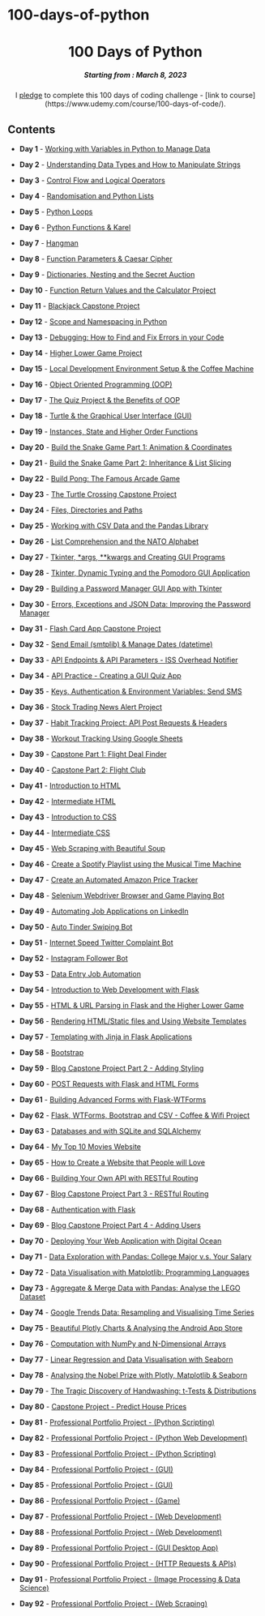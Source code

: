 # 100-days-of-python

<h1 align="center"> 
100 Days of Python
</h1>
<h5 align="center">
Starting from : March 8, 2023
</h5>

<p align="center">
I <a href="file:///home/manny/Downloads/Course+Pledge+-+App+Brewery+100+Days+of+Python1024_1.jpg">pledge</a> to complete this 100 days of coding challenge - [link to course](https://www.udemy.com/course/100-days-of-code/).
</p>

## Contents

- <b>Day 1</b> - [Working with Variables in Python to Manage Data](https://github.com/immonroe/100-days-of-python/tree/main/day-1)

- <b>Day 2</b> - [Understanding Data Types and How to Manipulate Strings](https://github.com/immonroe/100-days-of-python/tree/main/day-2)

- <b>Day 3</b> - [Control Flow and Logical Operators](https://github.com/immonroe/100-days-of-python/tree/main/day-3)

- <b>Day 4</b> - [Randomisation and Python Lists](https://github.com/immonroe/100-days-of-python/tree/main/day-4)

- <b>Day 5</b> - [Python Loops](tbd)

- <b>Day 6</b> - [Python Functions & Karel](tbd)

- <b>Day 7</b> - [Hangman](tbd)

- <b>Day 8</b> - [Function Parameters & Caesar Cipher](tbd)

- <b>Day 9</b> - [Dictionaries, Nesting and the Secret Auction](tbd)

- <b>Day 10</b> - [Function Return Values and the Calculator Project](tbd)

- <b>Day 11</b> - [Blackjack Capstone Project](tbd)

- <b>Day 12</b> - [Scope and Namespacing in Python](tbd)

- <b>Day 13</b> - [Debugging: How to Find and Fix Errors in your Code](tbd)

- <b>Day 14</b> - [Higher Lower Game Project](tbd)

- <b>Day 15</b> - [Local Development Environment Setup & the Coffee Machine](tbd)

- <b>Day 16</b> - [Object Oriented Programming (OOP)](tbd)

- <b>Day 17</b> - [The Quiz Project & the Benefits of OOP](tbd)

- <b>Day 18</b> - [Turtle & the Graphical User Interface (GUI)](tbd)

- <b>Day 19</b> - [Instances, State and Higher Order Functions](tbd)

- <b>Day 20</b> - [Build the Snake Game Part 1: Animation & Coordinates](tbd)

- <b>Day 21</b> - [Build the Snake Game Part 2: Inheritance & List Slicing](tbd)

- <b>Day 22</b> - [Build Pong: The Famous Arcade Game](tbd)

- <b>Day 23</b> - [ The Turtle Crossing Capstone Project](tbd)

- <b>Day 24</b> - [Files, Directories and Paths](tbd)

- <b>Day 25</b> - [Working with CSV Data and the Pandas Library](tbd)

- <b>Day 26</b> - [List Comprehension and the NATO Alphabet](tbd)

- <b>Day 27</b> - [Tkinter, \*args, \*\*kwargs and Creating GUI Programs](tbd)

- <b>Day 28</b> - [Tkinter, Dynamic Typing and the Pomodoro GUI Application](tbd)

- <b>Day 29</b> - [Building a Password Manager GUI App with Tkinter](tbd)

- <b>Day 30</b> - [Errors, Exceptions and JSON Data: Improving the Password Manager](tbd)

- <b>Day 31</b> - [Flash Card App Capstone Project](tbd)

- <b>Day 32</b> - [Send Email (smtplib) & Manage Dates (datetime)](tbd)

- <b>Day 33</b> - [API Endpoints & API Parameters - ISS Overhead Notifier](tbd)

- <b>Day 34</b> - [API Practice - Creating a GUI Quiz App](tbd)

- <b>Day 35</b> - [Keys, Authentication & Environment Variables: Send SMS](tbd)

- <b>Day 36</b> - [Stock Trading News Alert Project](tbd)

- <b>Day 37</b> - [Habit Tracking Project: API Post Requests & Headers](tbd)

- <b>Day 38</b> - [Workout Tracking Using Google Sheets](tbd)

- <b>Day 39</b> - [Capstone Part 1: Flight Deal Finder](tbd)

- <b>Day 40</b> - [Capstone Part 2: Flight Club](tbd)

- <b>Day 41</b> - [Introduction to HTML](tbd)

- <b>Day 42</b> - [Intermediate HTML](tbd)

- <b>Day 43</b> - [Introduction to CSS](tbd)

- <b>Day 44</b> - [Intermediate CSS](tbd)

- <b>Day 45</b> - [Web Scraping with Beautiful Soup](tbd)

- <b>Day 46</b> - [Create a Spotify Playlist using the Musical Time Machine](tbd)

- <b>Day 47</b> - [Create an Automated Amazon Price Tracker](tbd)

- <b>Day 48</b> - [Selenium Webdriver Browser and Game Playing Bot](tbd)

- <b>Day 49</b> - [Automating Job Applications on LinkedIn](tbd)

- <b>Day 50</b> - [Auto Tinder Swiping Bot](tbd)

- <b>Day 51</b> - [Internet Speed Twitter Complaint Bot](tbd)

- <b>Day 52</b> - [Instagram Follower Bot](tbd)

- <b>Day 53</b> - [Data Entry Job Automation](tbd)

- <b>Day 54</b> - [Introduction to Web Development with Flask](tbd)

- <b>Day 55</b> - [HTML & URL Parsing in Flask and the Higher Lower Game](tbd)

- <b>Day 56</b> - [Rendering HTML/Static files and Using Website Templates](tbd)

- <b>Day 57</b> - [Templating with Jinja in Flask Applications](tbd)

- <b>Day 58</b> - [Bootstrap](tbd)

- <b>Day 59</b> - [Blog Capstone Project Part 2 - Adding Styling](tbd)

- <b>Day 60</b> - [POST Requests with Flask and HTML Forms](tbd)

- <b>Day 61</b> - [Building Advanced Forms with Flask-WTForms](tbd)

- <b>Day 62</b> - [Flask, WTForms, Bootstrap and CSV - Coffee & Wifi Project](tbd)

- <b>Day 63</b> - [Databases and with SQLite and SQLAlchemy](tbd)

- <b>Day 64</b> - [My Top 10 Movies Website](tbd)

- <b>Day 65</b> - [How to Create a Website that People will Love](tbd)

- <b>Day 66</b> - [Building Your Own API with RESTful Routing](tbd)

- <b>Day 67</b> - [Blog Capstone Project Part 3 - RESTful Routing](tbd)

- <b>Day 68</b> - [Authentication with Flask](tbd)

- <b>Day 69</b> - [Blog Capstone Project Part 4 - Adding Users](tbd)

- <b>Day 70</b> - [Deploying Your Web Application with Digital Ocean](tbd)

- <b>Day 71</b> - [Data Exploration with Pandas: College Major v.s. Your Salary](tbd)

- <b>Day 72</b> - [Data Visualisation with Matplotlib: Programming Languages](tbd)

- <b>Day 73</b> - [Aggregate & Merge Data with Pandas: Analyse the LEGO Dataset](tbd)

- <b>Day 74</b> - [Google Trends Data: Resampling and Visualising Time Series](tbd)

- <b>Day 75</b> - [Beautiful Plotly Charts & Analysing the Android App Store](tbd)

- <b>Day 76</b> - [Computation with NumPy and N-Dimensional Arrays](tbd)

- <b>Day 77</b> - [Linear Regression and Data Visualisation with Seaborn](tbd)

- <b>Day 78</b> - [Analysing the Nobel Prize with Plotly, Matplotlib & Seaborn](tbd)

- <b>Day 79</b> - [The Tragic Discovery of Handwashing: t-Tests & Distributions](tbd)

- <b>Day 80</b> - [Capstone Project - Predict House Prices](tbd)

- <b>Day 81</b> - [Professional Portfolio Project - (Python Scripting)](tbd)

- <b>Day 82</b> - [Professional Portfolio Project - (Python Web Development)](tbd)

- <b>Day 83</b> - [Professional Portfolio Project - (Python Scripting)](tbd)

- <b>Day 84</b> - [Professional Portfolio Project - (GUI)](tbd)

- <b>Day 85</b> - [Professional Portfolio Project - (GUI)](tbd)

- <b>Day 86</b> - [Professional Portfolio Project - (Game)](tbd)

- <b>Day 87</b> - [Professional Portfolio Project - (Web Development)](tbd)

- <b>Day 88</b> - [Professional Portfolio Project - (Web Development)](tbd)

- <b>Day 89</b> - [Professional Portfolio Project - (GUI Desktop App)](tbd)

- <b>Day 90</b> - [Professional Portfolio Project - (HTTP Requests & APIs)](tbd)

- <b>Day 91</b> - [Professional Portfolio Project - (Image Processing & Data Science)](tbd)

- <b>Day 92</b> - [Professional Portfolio Project - (Web Scraping)](tbd)

<!-- <p align="center">
Last Updated : March 29, 2022
</p> -->

<!-- <p align="center">
Please ⭐ this repository if you loved it !
<br>
< Happy Coding />
<br>
<b>Ashutosh Krishna<b>
<br>
<a href="https://ashutoshkrris.netlify.com">Portfolio</a> | <a href="https://github.com/ashutoshkrris">Github</a> | <a href="https://ashutoshkrris.medium.com">Medium</a>
</p> -->